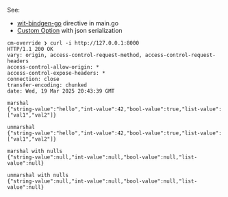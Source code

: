 See:

- [wit-bindgen-go](./main.go) directive in main.go
- [Custom Option](./cm/custom.go) with json serialization

```
cm-override ❯ curl -i http://127.0.0.1:8000
HTTP/1.1 200 OK
vary: origin, access-control-request-method, access-control-request-headers
access-control-allow-origin: *
access-control-expose-headers: *
connection: close
transfer-encoding: chunked
date: Wed, 19 Mar 2025 20:43:39 GMT

marshal
{"string-value":"hello","int-value":42,"bool-value":true,"list-value":["val1","val2"]}

unmarshal
{"string-value":"hello","int-value":42,"bool-value":true,"list-value":["val1","val2"]}

marshal with nulls
{"string-value":null,"int-value":null,"bool-value":null,"list-value":null}

unmarshal with nulls
{"string-value":null,"int-value":null,"bool-value":null,"list-value":null}
```
